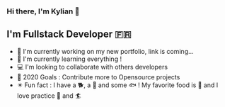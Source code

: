 ### Hi there, I'm Kylian 👋

## I'm Fullstack Developer 🇫🇷
- 🔭 I'm currently working on my new portfolio, link is coming...
- 📖 I'm currently learning everything !
- 💻 I'm looking to collaborate with others developers
- 🥅 2020 Goals : Contribute more to Opensource projects
- ✴️ Fun fact : I have a 🐕, a 🐢 and some 🐟 ! My favorite food is 🍱 and I love practice 🐎 and 🏄‍